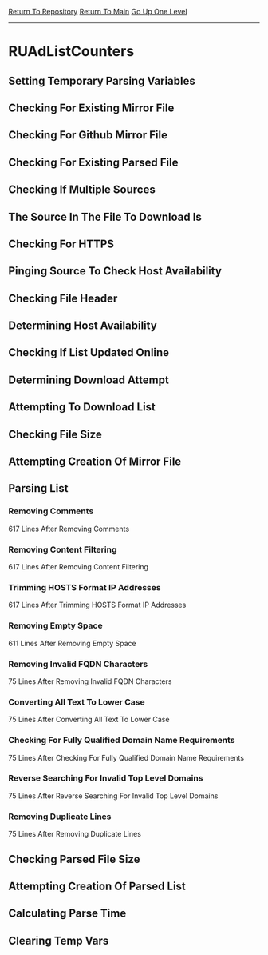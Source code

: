 [Return To Repository](https://github.com/deathbybandaid/piholeparser/)
[Return To Main](https://github.com/deathbybandaid/piholeparser/blob/master/RecentRunLogs/Mainlog.md)
[Go Up One Level](https://github.com/deathbybandaid/piholeparser/blob/master/RecentRunLogs/TopLevelScripts/30-Processing-Blacklists.md)
____________________________________
# RUAdListCounters
## Setting Temporary Parsing Variables
## Checking For Existing Mirror File
## Checking For Github Mirror File
## Checking For Existing Parsed File
## Checking If Multiple Sources
## The Source In The File To Download Is
## Checking For HTTPS
## Pinging Source To Check Host Availability
## Checking File Header
## Determining Host Availability
## Checking If List Updated Online
## Determining Download Attempt
## Attempting To Download List
## Checking File Size
## Attempting Creation Of Mirror File
## Parsing List
### Removing Comments
617 Lines After Removing Comments
### Removing Content Filtering
617 Lines After Removing Content Filtering
### Trimming HOSTS Format IP Addresses
617 Lines After Trimming HOSTS Format IP Addresses
### Removing Empty Space
611 Lines After Removing Empty Space
### Removing Invalid FQDN Characters
75 Lines After Removing Invalid FQDN Characters
### Converting All Text To Lower Case
75 Lines After Converting All Text To Lower Case
### Checking For Fully Qualified Domain Name Requirements
75 Lines After Checking For Fully Qualified Domain Name Requirements
### Reverse Searching For Invalid Top Level Domains
75 Lines After Reverse Searching For Invalid Top Level Domains
### Removing Duplicate Lines
75 Lines After Removing Duplicate Lines
## Checking Parsed File Size
## Attempting Creation Of Parsed List
## Calculating Parse Time
## Clearing Temp Vars
